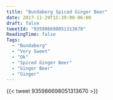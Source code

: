 ```yaml
---
title: "Bundaberg Spiced Ginger Beer"
date: 2017-11-29T15:39:00-06:00
draft: false
tweetId: "935986698051313670"
ReadingTime: false
Tags:
  - "Bundaberg"
  - "Very Sweet"
  - "Ok"
  - "Spiced Ginger Beer"
  - "Ginger Beer"
  - "Ginger"
---
```


{{< tweet 935986698051313670 >}}
